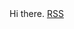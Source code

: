 <html>
	<head>	<link rel="alternate" type="application/atom+xml" title="Feed" href="/feed.xml"> </head>
	<title> My official log for GSoC '20</title>
	<body>
		Hi there.
		<a class="btn btn-rss" href="/feed.xml" target="_blank">RSS</a>
	</body>
</html>
